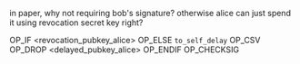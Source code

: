 in paper, why not requiring bob's signature? otherwise alice can just spend it using revocation secret key right?

OP_IF
    <revocation_pubkey_alice>
OP_ELSE
    `to_self_delay`
    OP_CSV
    OP_DROP
    <delayed_pubkey_alice>
OP_ENDIF
OP_CHECKSIG